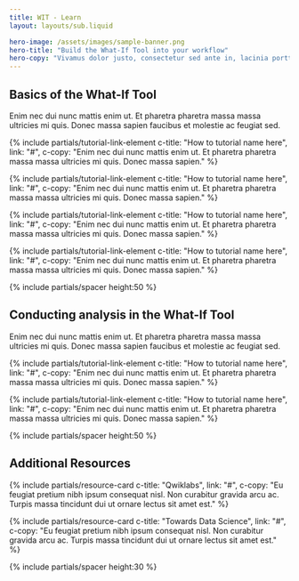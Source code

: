 ```yaml
---
title: WIT - Learn
layout: layouts/sub.liquid

hero-image: /assets/images/sample-banner.png
hero-title: "Build the What-If Tool into your workflow"
hero-copy: "Vivamus dolor justo, consectetur sed ante in, lacinia porttitor tellus. Vestibulum neque leo, volutpat sit amet velit ut, laoreet maximus tortor. Donec pulvinar porta luctus. "
---
```


<div class="mdl-cell--8-col mdl-cell--8-col-tablet mdl-cell--4-col-phone">

## Basics of the What-If Tool

Enim nec dui nunc mattis enim ut. Et pharetra pharetra massa massa ultricies mi quis. Donec massa sapien faucibus et molestie ac feugiat sed.

{% include partials/tutorial-link-element c-title: "How to tutorial name here", link: "#",
c-copy: "Enim nec dui nunc mattis enim ut. Et pharetra pharetra massa massa ultricies mi quis. Donec massa sapien." %}

{% include partials/tutorial-link-element c-title: "How to tutorial name here", link: "#",
c-copy: "Enim nec dui nunc mattis enim ut. Et pharetra pharetra massa massa ultricies mi quis. Donec massa sapien." %}

{% include partials/tutorial-link-element c-title: "How to tutorial name here", link: "#",
c-copy: "Enim nec dui nunc mattis enim ut. Et pharetra pharetra massa massa ultricies mi quis. Donec massa sapien." %}

{% include partials/tutorial-link-element c-title: "How to tutorial name here", link: "#",
c-copy: "Enim nec dui nunc mattis enim ut. Et pharetra pharetra massa massa ultricies mi quis. Donec massa sapien." %}

{% include partials/spacer height:50 %}

## Conducting analysis in the What-If Tool

Enim nec dui nunc mattis enim ut. Et pharetra pharetra massa massa ultricies mi quis. Donec massa sapien faucibus et molestie ac feugiat sed.

{% include partials/tutorial-link-element c-title: "How to tutorial name here", link: "#",
c-copy: "Enim nec dui nunc mattis enim ut. Et pharetra pharetra massa massa ultricies mi quis. Donec massa sapien." %}

{% include partials/tutorial-link-element c-title: "How to tutorial name here", link: "#",
c-copy: "Enim nec dui nunc mattis enim ut. Et pharetra pharetra massa massa ultricies mi quis. Donec massa sapien." %}

{% include partials/spacer height:50 %}

## Additional Resources

  <div class="mdl-grid no-padding">

  {% include partials/resource-card c-title: "Qwiklabs", link: "#", c-copy: "Eu feugiat pretium nibh ipsum consequat nisl. Non curabitur gravida arcu ac. Turpis massa tincidunt dui ut ornare lectus sit amet est." %}

  {% include partials/resource-card c-title: "Towards Data Science", link: "#", c-copy: "Eu feugiat pretium nibh ipsum consequat nisl. Non curabitur gravida arcu ac. Turpis massa tincidunt dui ut ornare lectus sit amet est." %}

  </div>

  {% include partials/spacer height:30 %}

</div>